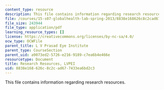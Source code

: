 ```yaml
---
content_type: resource
description: This file contains information regarding research resources.
file: /courses/15-s07-globalhealth-lab-spring-2013/8838e168626c8c2cad677433ea6bd2c3_MIT15_S07S13_rese_res_lvp.pdf
file_size: 243944
file_type: application/pdf
learning_resource_types: []
license: https://creativecommons.org/licenses/by-nc-sa/4.0/
ocw_type: OCWFile
parent_title: L V Prasad Eye Institute
parent_type: CourseSection
parent_uid: a9073ed2-5726-e216-9189-c7ea6b4e466e
resourcetype: Document
title: Research Resources, LVPEI
uid: 8838e168-626c-8c2c-ad67-7433ea6bd2c3
---
```

This file contains information regarding research resources.